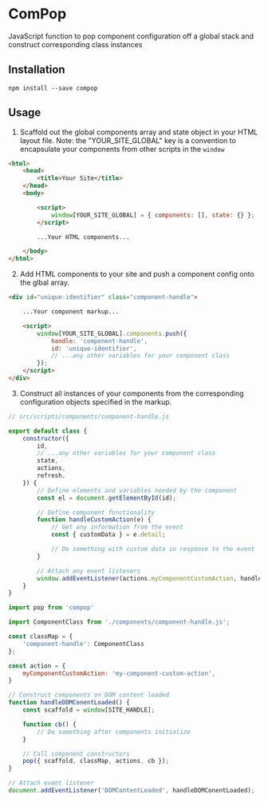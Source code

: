 # ComPop

JavaScript function to pop component configuration off a global stack and construct corresponding class instances

## Installation

```
npm install --save compop
```

## Usage

1. Scaffold out the global components array and state object in your HTML layout file.
Note: the "YOUR_SITE_GLOBAL" key is a convention to encapsulate your components from other scripts in the `window`

```html
<html>
    <head>
        <title>Your Site</title>
    </head>
    <body>

        <script>
            window[YOUR_SITE_GLOBAL] = { components: [], state: {} };
        </script>

        ...Your HTML components...

    </body>
</html>
```

2. Add HTML components to your site and push a component config onto the glbal array.

```html
<div id="unique-identifier" class="component-handle">

    ...Your component markup...

    <script>
        window[YOUR_SITE_GLOBAL].components.push({
            handle: 'component-handle',
            id: 'unique-identifier',
            // ...any other variables for your component class
        });
    </script>
</div>
```

3. Construct all instances of your components from the corresponding configuration objects specified in the markup.

```javascript
// src/scripts/components/component-handle.js

export default class {
    constructor({
        id,
        // ...any other variables for your component class
        state,
        actions,
        refresh,
    }) {
        // Define elements and variables needed by the component
        const el = document.getElementById(id);

        // Define component functionality
        function handleCustomAction(e) {
            // Get any information from the event
            const { customData } = e.detail;

            // Do something with custom data in response to the event
        }

        // Attach any event listeners
        window.addEventListener(actions.myComponentCustomAction, handleCustomAction);
    }
}
```

```javascript
import pop from 'compop'

import ComponentClass from './components/component-handle.js';

const classMap = {
    'component-handle': ComponentClass
};

const action = {
    myComponentCustomAction: 'my-component-custom-action',
}

// Construct components on DOM content loaded
function handleDOMConentLoaded() {
    const scaffold = window[SITE_HANDLE];

    function cb() {
        // Do something after components initialize
    }

    // Call component constructors
    pop({ scaffold, classMap, actions, cb });
}

// Attach event listener
document.addEventListener('DOMContentLoaded', handleDOMConentLoaded);
```
